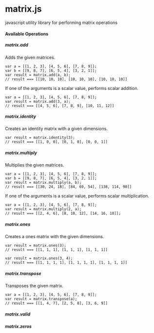 matrix.js
=========

javascript utility library for performing matrix operations

#### Available Operations

##### matrix.add

Adds the given matrices.

```
var a = [[1, 2, 3], [4, 5, 6], [7, 8, 9]];
var b = [[9, 8, 7], [6, 5, 4], [3, 2, 1]];
var result = matrix.add(a, b);
// result === [[10, 10, 10], [10, 10, 10], [10, 10, 10]]
```

If one of the arguments is a scalar value, performs scalar addition.

```
var a = [[1, 2, 3], [4, 5, 6], [7, 8, 9]];
var result = matrix.add(3, a);
// result === [[4, 5, 6], [7, 8, 9], [10, 11, 12]]
```

##### matrix.identity

Creates an identity matrix with a given dimensions.

```
var result = matrix.identity(3);
// result === [[1, 0, 0], [0, 1, 0], [0, 0, 1]]
```

##### matrix.multiply

Multiplies the given matrices.

```
var a = [[1, 2, 3], [4, 5, 6], [7, 8, 9]];
var b = [[9, 8, 7], [6, 5, 4], [3, 2, 1]];
var result = matrix.multiply(a, b);
// result === [[30, 24, 18], [84, 69, 54], [138, 114, 90]]
```

If one of the arguments is a scalar value, performs scalar multiplication.

```
var a = [[1, 2, 3], [4, 5, 6], [7, 8, 9]];
var result = matrix.multiply(2, a);
// result === [[2, 4, 6], [8, 10, 12], [14, 16, 18]];
```

##### matrix.ones

Creates a ones matrix with the given dimensions.

```
var result = matrix.ones(3);
// result === [[1, 1, 1], [1, 1, 1], [1, 1, 1]]

var result = matrix.ones(3, 4);
// result === [[1, 1, 1, 1], [1, 1, 1, 1], [1, 1, 1, 1]]
```

##### matrix.transpose

Transposes the given matrix.

```
var a = [[1, 2, 3], [4, 5, 6], [7, 8, 9]];
var result = matrix.transpose(a);
// result === [[1, 4, 7], [2, 5, 8], [3, 6, 9]]
```

##### matrix.valid

##### matrix.zeros
